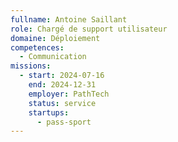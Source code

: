 ```yaml
---
fullname: Antoine Saillant
role: Chargé de support utilisateur
domaine: Déploiement
competences:
  - Communication
missions:
  - start: 2024-07-16
    end: 2024-12-31
    employer: PathTech
    status: service
    startups:
      - pass-sport
---
```

